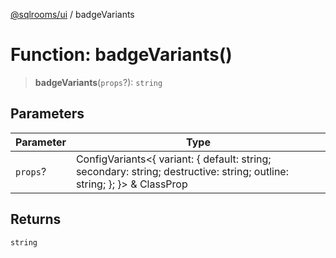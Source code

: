 [@sqlrooms/ui](../index.md) / badgeVariants

# Function: badgeVariants()

> **badgeVariants**(`props`?): `string`

## Parameters

| Parameter | Type |
| ------ | ------ |
| `props`? | ConfigVariants\<\{ variant: \{ default: string; secondary: string; destructive: string; outline: string; \}; \}\> & ClassProp |

## Returns

`string`
